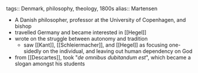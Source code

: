 tags:: Denmark, philosophy, theology, 1800s
alias:: Martensen

- A Danish philosopher, professor at the University of Copenhagen, and bishop
- travelled Germany and became interested in [[Hegel]]
- wrote on the struggle between autonomy and tradition
	- saw [[Kant]], [[Schleiermacher]], and [[Hegel]] as focusing one-sidedly on the individual, and leaving out human dependency on God
- from [[Descartes]], took "*de omnibus dubitandum est*", which became a slogan amongst his students